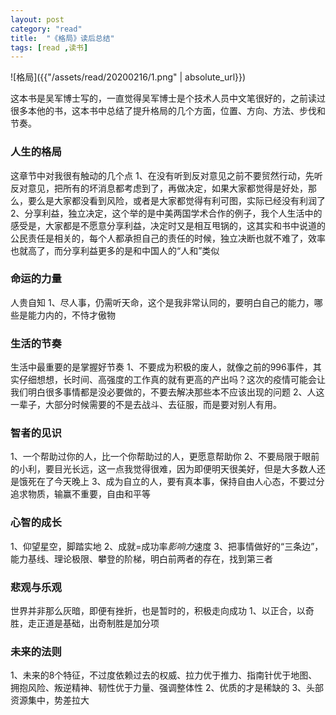 ```yaml
---
layout: post
category: "read"
title:  "《格局》读后总结"
tags: [read ,读书]
---
```




![格局]({{"/assets/read/20200216/1.png" | absolute_url}})

这本书是吴军博士写的，一直觉得吴军博士是个技术人员中文笔很好的，之前读过很多本他的书，这本书中总结了提升格局的几个方面，位置、方向、方法、步伐和节奏。
### 人生的格局
这章节中对我很有触动的几个点
1、在没有听到反对意见之前不要贸然行动，先听反对意见，把所有的坏消息都考虑到了，再做决定，如果大家都觉得是好处，那么，要么是大家都没看到风险，或者是大家都觉得有利可图，实际已经没有利润了
2、分享利益，独立决定，这个举的是中美两国学术合作的例子，我个人生活中的感受是，大家都是不愿意分享利益，决定时又是相互甩锅的，这其实和书中说道的公民责任是相关的，每个人都承担自己的责任的时候，独立决断也就不难了，效率也就高了，而分享利益更多的是和中国人的“人和”类似

### 命运的力量
人贵自知
1、尽人事，仍需听天命，这个是我非常认同的，要明白自己的能力，哪些是能力内的，不恃才傲物


### 生活的节奏
生活中最重要的是掌握好节奏
1、不要成为积极的废人，就像之前的996事件，其实仔细想想，长时间、高强度的工作真的就有更高的产出吗？这次的疫情可能会让我们明白很多事情都是没必要做的，不要去解决那些本不应该出现的问题
2、人这一辈子，大部分时候需要的不是去战斗、去征服，而是要对别人有用。

### 智者的见识
1、一个帮助过你的人，比一个你帮助过的人，更愿意帮助你
2、不要局限于眼前的小利，要目光长远，这一点我觉得很难，因为即便明天很美好，但是大多数人还是饿死在了今天晚上
3、成为自立的人，要有真本事，保持自由人心态，不要过分追求物质，输赢不重要，自由和平等

### 心智的成长
1、仰望星空，脚踏实地
2、成就=成功率*影响力*速度
3、把事情做好的“三条边”，能力基线、理论极限、攀登的阶梯，明白前两者的存在，找到第三者

### 悲观与乐观
世界并非那么灰暗，即便有挫折，也是暂时的，积极走向成功
1、以正合，以奇胜，走正道是基础，出奇制胜是加分项

### 未来的法则
1、未来的8个特征，不过度依赖过去的权威、拉力优于推力、指南针优于地图、拥抱风险、叛逆精神、韧性优于力量、强调整体性
2、优质的才是稀缺的
3、头部资源集中，势差拉大